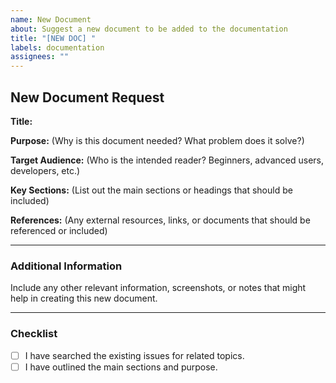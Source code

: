 ```yaml
---
name: New Document
about: Suggest a new document to be added to the documentation
title: "[NEW DOC] "
labels: documentation
assignees: ""
---
```


## New Document Request

**Title:**

**Purpose:** (Why is this document needed? What problem does it solve?)

**Target Audience:** (Who is the intended reader? Beginners,
advanced users, developers, etc.)

**Key Sections:** (List out the main sections or headings that should be included)

**References:** (Any external resources, links,
or documents that should be referenced or included)

---

### Additional Information

Include any other relevant information, screenshots,
or notes that might help in creating this new document.

---

### Checklist

- [ ] I have searched the existing issues for related topics.
- [ ] I have outlined the main sections and purpose.
